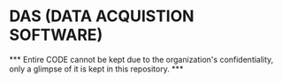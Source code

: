 # DAS (DATA ACQUISTION SOFTWARE)

*** Entire CODE cannot be kept due to the organization's confidentiality, only a glimpse of it is kept in this repository. ***

